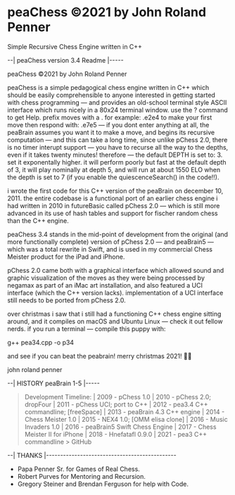 # peaChess ©2021 by John Roland Penner
Simple Recursive Chess Engine written in C++


--| peaChess version 3.4 Readme |----- 

peaChess ©2021 by John Roland Penner

peaChess is a simple pedagogical chess engine written in C++ which should be easily comprehensible to anyone interested in getting started with chess programming — and provides an old-school terminal style ASCII interface which runs nicely in a 80x24 terminal window. use the ? command to get Help. prefix moves with a . for example: .e2e4 to make your first move then respond with: .e7e5 — if you dont enter anything at all, the peaBrain assumes you want it to make a move, and begins its recursive computation — and this can take a long time, since unlike pChess 2.0, there is no timer interupt support — you have to recurse all the way to the depths, even if it takes twenty minutes! therefore — the default DEPTH is set to: 3. set it exponentally higher. it will perform poorly but fast at the default depth of 3, it will play nominally at depth 5, and will run at about 1550 ELO when the depth is set to 7 (if you enable the quiescenceSearch() in the code!!). 

i wrote the first code for this C++ version of the peaBrain on december 10, 2011. the entire codebase is a functional port of an earlier chess engine i had written in 2010 in futureBasic called pChess 2.0 — which is still more advanced in its use of hash tables and support for fischer random chess than the C++ engine. 

peaChess 3.4 stands in the mid-point of development from the original (and more functionally complete) version of pChess 2.0 — and peaBrain5 — which was a total rewrite in Swift, and is used in my commercial Chess Meister product for the iPad and iPhone. 

pChess 2.0 came both with a graphical interface which allowed sound and graphic visualization of the moves as they were being processed by negamax as part of an iMac art installation, and also featured a UCI interface (which the C++ version lacks). implementation of a UCI interface still needs to be ported from pChess 2.0. 

over christmas i saw that i still had a functioning C++ chess engine sitting around, and  it compiles on macOS and Ubuntu Linux — check it out fellow nerds. if you run a terminal — compile this puppy with: 
 
g++ pea34.cpp -o p34

and see if you can beat the peabrain!  merry christmas 2021! 🎅🏻 

john roland penner


--| HISTORY peaBrain 1-5 |----- 

> Development Timeline: 
	| 2009 - pChess 1.0
	| 2010 - pChess 2.0; dropFour
	| 2011 - pChess UCI; port to C++
	| 2012 - pea3.4 C++ commandline; [freeSpace]
	| 2013 - peaBrain 4.3 C++ engine
	| 2014 - Chess Meister 1.0
	| 2015 - NEX4 1.0; [OMM elisa clone]
	| 2016 - Music Invaders 1.0
	| 2016 - peaBrain5 Swift Chess Engine
	| 2017 - Chess Meister II for iPhone
	| 2018 - Hnefatafl 0.9.0
	| 2021 - pea3 C++ commandline > GitHub


--| THANKS |----------------------------------------------

- Papa Penner Sr. for Games of Real Chess. 
- Robert Purves for Mentoring and Recursion. 
- Gregory Steiner and Brendan Ferguson for help with Code. 

